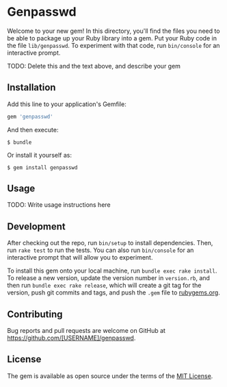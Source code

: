# Genpasswd

Welcome to your new gem! In this directory, you'll find the files you need to be able to package up your Ruby library into a gem. Put your Ruby code in the file `lib/genpasswd`. To experiment with that code, run `bin/console` for an interactive prompt.

TODO: Delete this and the text above, and describe your gem

## Installation

Add this line to your application's Gemfile:

```ruby
gem 'genpasswd'
```

And then execute:

    $ bundle

Or install it yourself as:

    $ gem install genpasswd

## Usage

TODO: Write usage instructions here

## Development

After checking out the repo, run `bin/setup` to install dependencies. Then, run `rake test` to run the tests. You can also run `bin/console` for an interactive prompt that will allow you to experiment.

To install this gem onto your local machine, run `bundle exec rake install`. To release a new version, update the version number in `version.rb`, and then run `bundle exec rake release`, which will create a git tag for the version, push git commits and tags, and push the `.gem` file to [rubygems.org](https://rubygems.org).

## Contributing

Bug reports and pull requests are welcome on GitHub at https://github.com/[USERNAME]/genpasswd.

## License

The gem is available as open source under the terms of the [MIT License](https://opensource.org/licenses/MIT).
